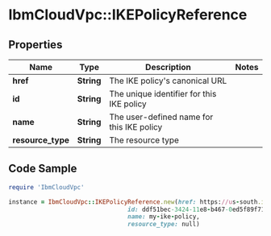 # IbmCloudVpc::IKEPolicyReference

## Properties

Name | Type | Description | Notes
------------ | ------------- | ------------- | -------------
**href** | **String** | The IKE policy&#39;s canonical URL | 
**id** | **String** | The unique identifier for this IKE policy | 
**name** | **String** | The user-defined name for this IKE policy | 
**resource_type** | **String** | The resource type | 

## Code Sample

```ruby
require 'IbmCloudVpc'

instance = IbmCloudVpc::IKEPolicyReference.new(href: https://us-south.iaas.cloud.ibm.com/v1/ike_policies/ddf51bec-3424-11e8-b467-0ed5f89f718b,
                                 id: ddf51bec-3424-11e8-b467-0ed5f89f718b,
                                 name: my-ike-policy,
                                 resource_type: null)
```



